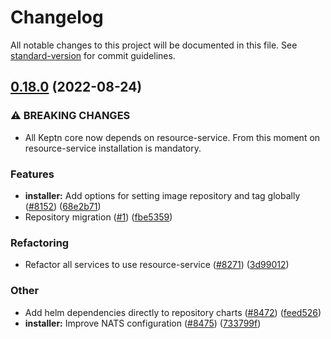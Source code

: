 # Changelog

All notable changes to this project will be documented in this file. See [standard-version](https://github.com/conventional-changelog/standard-version) for commit guidelines.

## [0.18.0](https://github.com/keptn-contrib/jmeter-service/compare/0.17.0...0.18.0) (2022-08-24)


### ⚠ BREAKING CHANGES

* All Keptn core now depends on resource-service. From this moment on resource-service installation is mandatory.

### Features

* **installer:** Add options for setting image repository and tag globally ([#8152](https://github.com/keptn-contrib/jmeter-service/issues/8152)) ([68e2b71](https://github.com/keptn-contrib/jmeter-service/commit/68e2b71580b84e0d7d4dc7512dc0d27d7212e98a))
* Repository migration ([#1](https://github.com/keptn-contrib/jmeter-service/issues/1)) ([fbe5359](https://github.com/keptn-contrib/jmeter-service/commit/fbe53591e67be95aed621ac91acc5c4e588559e6))


### Refactoring

* Refactor all services to use resource-service ([#8271](https://github.com/keptn-contrib/jmeter-service/issues/8271)) ([3d99012](https://github.com/keptn-contrib/jmeter-service/commit/3d990127e2942410989b3f51b3b1918ee42fea99))


### Other

* Add helm dependencies directly to repository charts ([#8472](https://github.com/keptn-contrib/jmeter-service/issues/8472)) ([feed526](https://github.com/keptn-contrib/jmeter-service/commit/feed5267f4470e7c69190ffdd7680c0db0c1c212))
* **installer:** Improve NATS configuration ([#8475](https://github.com/keptn-contrib/jmeter-service/issues/8475)) ([733799f](https://github.com/keptn-contrib/jmeter-service/commit/733799f1c02c00f6b5688f05bf86210b55a4bdb0))

